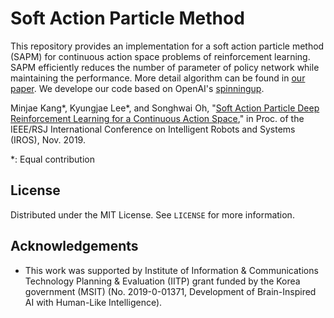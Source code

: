 # Soft Action Particle Method

This repository provides an implementation for a soft action particle method (SAPM) for continuous action space problems of reinforcement learning. SAPM efficiently reduces the number of parameter of policy network while maintaining the performance.
More detail algorithm can be found in [our paper](http://rllab.snu.ac.kr/publications/papers/2019_iros_sapdrl.pdf). We develope our code based on OpenAI's [spinningup](https://spinningup.openai.com/en/latest/). 

Minjae Kang*, Kyungjae Lee*, and Songhwai Oh, "[Soft Action Particle Deep Reinforcement Learning for a Continuous Action Space](http://rllab.snu.ac.kr/publications/papers/2019_iros_sapdrl.pdf)," in Proc. of the IEEE/RSJ International Conference on Intelligent Robots and Systems (IROS), Nov. 2019. 

\*: Equal contribution

## License

Distributed under the MIT License. See `LICENSE` for more information.

<!-- ACKNOWLEDGEMENTS -->
## Acknowledgements
*  This work was supported by Institute of Information & Communications Technology Planning & Evaluation (IITP) grant funded by the Korea government (MSIT) (No. 2019-0-01371, Development of Brain-Inspired AI with Human-Like Intelligence).
